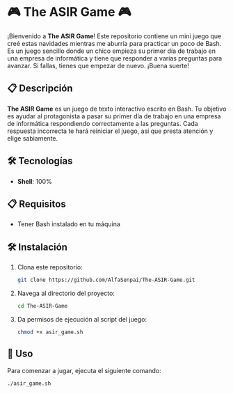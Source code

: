 # 🎮 The ASIR Game 🎮

¡Bienvenido a **The ASIR Game**! Este repositorio contiene un mini juego que creé estas navidades mientras me aburría para practicar un poco de Bash. Es un juego sencillo donde un chico empieza su primer día de trabajo en una empresa de informática y tiene que responder a varias preguntas para avanzar. Si fallas, tienes que empezar de nuevo. ¡Buena suerte!

## 📋 Descripción

**The ASIR Game** es un juego de texto interactivo escrito en Bash. Tu objetivo es ayudar al protagonista a pasar su primer día de trabajo en una empresa de informática respondiendo correctamente a las preguntas. Cada respuesta incorrecta te hará reiniciar el juego, así que presta atención y elige sabiamente.

## 🛠️ Tecnologías

- **Shell**: 100%

## 📋 Requisitos

- Tener Bash instalado en tu máquina

## 🛠️ Instalación

1. Clona este repositorio:
    ```sh
    git clone https://github.com/AlfaSenpai/The-ASIR-Game.git
    ```
2. Navega al directorio del proyecto:
    ```sh
    cd The-ASIR-Game
    ```
3. Da permisos de ejecución al script del juego:
    ```sh
    chmod +x asir_game.sh
    ```

## 🚀 Uso

Para comenzar a jugar, ejecuta el siguiente comando:
```sh
./asir_game.sh
